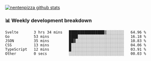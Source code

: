[![nentenpizza github stats](https://github-readme-stats.vercel.app/api?username=nentenpizza&count_private=true)](https://github.com/anuraghazra/github-readme-stats)

### 📊 Weekly development breakdown
<!--START_SECTION:waka-->

```text
Svelte       3 hrs 34 mins   ████████████████▒░░░░░░░░   64.96 %
Go           53 mins         ████░░░░░░░░░░░░░░░░░░░░░   16.18 %
JSON         35 mins         ██▓░░░░░░░░░░░░░░░░░░░░░░   10.83 %
CSS          13 mins         █░░░░░░░░░░░░░░░░░░░░░░░░   04.06 %
TypeScript   12 mins         █░░░░░░░░░░░░░░░░░░░░░░░░   03.91 %
Other        0 secs          ░░░░░░░░░░░░░░░░░░░░░░░░░   00.03 %
```

<!--END_SECTION:waka-->

